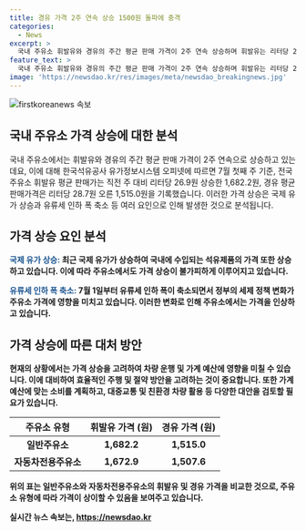 ```yaml
---
title: 경유 가격 2주 연속 상승 1500원 돌파에 충격
categories:
  - News
excerpt: >
  국내 주유소 휘발유와 경유의 주간 평균 판매 가격이 2주 연속 상승하며 휘발유는 리터당 26.9원, 경유는 리터당 28.7원 오른 가격을 기록했습니다. 국제 유가 상승과 유류세 인하 폭 축소가 영향을 미쳤습니다. (출처: 한국석유공사 유가정보시스템 오피넷) #유가 #상승 #주유소
feature_text: >
  국내 주유소 휘발유와 경유의 주간 평균 판매 가격이 2주 연속 상승하며 휘발유는 리터당 26.9원, 경유는 리터당 28.7원 오른 가격을 기록했습니다. 국제 유가 상승과 유류세 인하 폭 축소가 영향을 미쳤습니다. (출처: 한국석유공사 유가정보시스템 오피넷) #유가 #상승 #주유소
image: 'https://newsdao.kr/res/images/meta/newsdao_breakingnews.jpg'
---
```


<p><img src="https://newsdao.kr/res/images/meta/newsdao_breakingnews.jpg" alt="firstkoreanews 속보" /></p>

<h2 data-ke-size="size26">국내 주유소 가격 상승에 대한 분석</h2>

<p data-ke-size="size16">국내 주유소에서는 휘발유와 경유의 주간 평균 판매 가격이 2주 연속으로 상승하고 있는데요, 이에 대해 한국석유공사 유가정보시스템 오피넷에 따르면 7월 첫째 주 기준, 전국 주유소 휘발유 평균 판매가는 직전 주 대비 리터당 26.9원 상승한 1,682.2원, 경유 평균 판매가격은 리터당 28.7원 오른 1,515.0원을 기록했습니다. 이러한 가격 상승은 국제 유가 상승과 유류세 인하 폭 축소 등 여러 요인으로 인해 발생한 것으로 분석됩니다.</p>

<h2 data-ke-size="size26">가격 상승 요인 분석</h2>

<p data-ke-size="size16"><b><span style="color: #1a5490;">국제 유가 상승:</span><b> 최근 국제 유가가 상승하여 국내에 수입되는 석유제품의 가격 또한 상승하고 있습니다. 이에 따라 주유소에서도 가격 상승이 불가피하게 이루어지고 있습니다.</p>

<p data-ke-size="size16"><b><span style="color: #1a5490;">유류세 인하 폭 축소:</span><b> 7월 1일부터 유류세 인하 폭이 축소되면서 정부의 세제 정책 변화가 주유소 가격에 영향을 미치고 있습니다. 이러한 변화로 인해 주유소에서는 가격을 인상하고 있습니다.</p>

<h2 data-ke-size="size26">가격 상승에 따른 대처 방안</h2>

<p data-ke-size="size16">현재의 상황에서는 가격 상승을 고려하여 차량 운행 및 가계 예산에 영향을 미칠 수 있습니다. 이에 대비하여 효율적인 주행 및 절약 방안을 고려하는 것이 중요합니다. 또한 가계예산에 맞는 소비를 계획하고, 대중교통 및 친환경 차량 활용 등 다양한 대안을 검토할 필요가 있습니다.</p>

<table>
    <thead>
        <tr>
            <th><b>주유소 유형</b></th>
            <th><b>휘발유 가격 (원)</b></th>
            <th><b>경유 가격 (원)</b></th>
        </tr>
    </thead>
    <tbody>
        <tr>
            <td style="text-align: center; height: 17px;"><b>일반주유소</b></td>
            <td style="text-align: center; height: 17px;"><b>1,682.2</b></td>
            <td style="text-align: center; height: 17px;"><b>1,515.0</b></td>
        </tr>
        <tr>
            <td style="text-align: center; height: 17px;"><b>자동차전용주유소</b></td>
            <td style="text-align: center; height: 17px;"><b>1,672.9</b></td>
            <td style="text-align: center; height: 17px;"><b>1,507.6</b></td>
        </tr>
    </tbody>
</table>

<p data-ke-size="size16">위의 표는 일반주유소와 자동차전용주유소의 휘발유 및 경유 가격을 비교한 것으로, 주유소 유형에 따라 가격이 상이할 수 있음을 보여주고 있습니다.</p>
실시간 뉴스 속보는, <a href="https://newsdao.kr" rel="dofollow">https://newsdao.kr</a>



